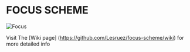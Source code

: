 # FOCUS SCHEME

   ![Focus](https://github.com/Lesruez/focus-scheme/blob/master/images/focus1.png)

 Visit The [Wiki page] (https://github.com/Lesruez/focus-scheme/wiki)  for more detailed info
